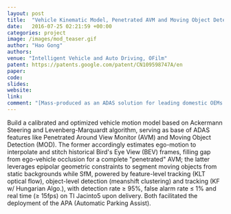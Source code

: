 ```yaml
---
layout: post
title:  "Vehicle Kinematic Model, Penetrated AVM and Moving Object Detection"
date:   2016-07-25 02:21:59 +00:00
categories: project
image: /images/mod_teaser.gif
author: "Hao Gong"
authors: 
venue: "Intelligent Vehicle and Auto Driving, OFilm"
patent: https://patents.google.com/patent/CN109598747A/en
paper: 
code:
slides: 
website: 
link: 
comment: "[Mass-produced as an ADAS solution for leading domestic OEMs (BAIC Group and Chang'an Automobile); initial order batch in 2017 exceeded 200,000 units, with cumulative sales over 240 million CNY]"
---
```

Build a calibrated and optimized vehicle motion model based on Ackermann Steering and Levenberg-Marquardt algorithm, serving as base of ADAS features like Penetrated Around View Monitor (AVM) and Moving Object Detection (MOD). The former accordingly estimates ego-motion to interpolate and stitch historical Bird's Eye View (BEV) frames, filling gap from ego-vehicle occlusion for a complete "penetrated" AVM; the latter leverages epipolar geometric constraints to segment moving objects from static backgrounds while SfM, powered by feature-level tracking (KLT optical flow), object-level detection (meanshift clustering) and tracking (KF w/ Hungarian Algo.), with detection rate &ge; 95%, false alarm rate &le; 1% and real time (&ge; 15fps) on TI Jacinto5 upon delivery. Both facilitated the deployment of the APA (Automatic Parking Assist).
